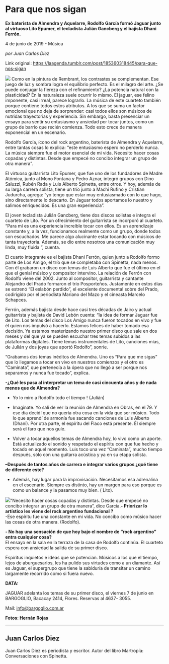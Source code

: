 # Para que nos sigan

**Ex baterista de Almendra y Aquelarre, Rodolfo García formó Jaguar junto al virtuoso Lito Epumer, el tecladista Julián Gancberg y el bajista Dhani Ferrón.**

4 de junio de 2019 - Música

_por Juan Carlos Diez_

Link original: https://laagenda.tumblr.com/post/185360318445/para-que-nos-sigan

![](https://64.media.tumblr.com/b589507369546bb74eafb958a59b9443/12ab70341a183d83-49/s500x750/1eb08d00c3d780330155570b60b31e3199f704cc.jpg)
Como en la pintura de Rembrant, los contrastes se complementan. Ese juego de luz y sombra logra el equilibrio perfecto. Es el milagro del arte. ¿Se puede conjugar la fiereza con el refinamiento?  ¿La potencia natural con la plasticidad?  En la naturaleza suele ocurrir lo mismo. El jaguar, ese felino imponente, casi irreal, parece lograrlo. La música de este cuarteto también porque contiene todos estos atributos. A los que se suma un factor emocional que no deja de sorprender: casi todos ellos son músicos de nutridas trayectorias y experiencia. Sin embargo, basta presenciar un ensayo para sentir su entusiasmo y ansiedad por tocar juntos, como un grupo de barrio que recién comienza. Todo esto crece de manera exponencial en un escenario.

Rodolfo García, ícono del rock argentino, baterista de Almendra y Aquelarre, entre tantas cosas lo explica: “este entusiasmo espero no perderlo nunca. La música siempre fue el motor esencial de mi vida. Necesito hacer cosas copadas y distintas. Desde que empecé no concibo integrar un grupo de otra manera”.  

El virtuoso guitarrista Lito Epumer, que fue uno de los fundadores de Madre Atómica,  junto al Mono Fontana y Pedro Aznar, integró grupos con Dino Saluzzi, Rubén Rada y Luis Alberto Spinetta, entre otros. Y hoy, además de su larga carrera solista, tiene un trío junto a Machi Rufino y Cristian Judurcha, agrega: “yo tengo que estar muy entusiasmado con lo que hago, sino directamente lo descarto. En Jaguar todos aportamos lo nuestro  y salimos enriquecidos. Es una gran experiencia”.

El joven tecladista Julián Gancberg, tiene dos discos solistas e integra el cuarteto de Lito. Por un ofrecimiento del guitarrista se incorporó al cuarteto. “Para mí es una experiencia increíble tocar con ellos. Es un aprendizaje constante y, a la vez, funcionamos realmente como un grupo, donde todos son escuchados. Me parece algo alucinante estar tocando con músicos de tanta trayectoria. Además, se dio entre nosotros una comunicación muy linda, muy fluida ”, cuenta.

El cuarto integrante es el bajista Dhani Ferrón, quien junto a Rodolfo formo parte de Los Amigo, el trío que se completaba con Spinetta, nada menos. Con él grabaron un disco con temas de Luis Alberto que fue el último en el que  el genial músico y compositor intervino.  La relación de  Ferrón con Rodolfo viene del 2002. Junto al compositor, guitarrista y cantante Alejandro del Prado formaron el trío Posporteños. Justamente en estos días se estrenó “El eslabón perdido”, el excelente documental sobre del Prado, codirigido por el periodista Mariano del Mazo y el cineasta Marcelo Schapces.

Ferrón, además bajista desde hace casi tres décadas de Jairo y actual guitarrista y bajista de David Lebón cuenta: “la idea de formar Jaguar fue de Lito. Los temas del disco Los Amigo nunca fueron tocados en vivo y fue él quien nos impulsó a hacerlo. Estamos felices de haber tomado esa decisión. Ya estamos masterizando nuestro primer disco que sale en dos meses y del que ya se pueden escuchar tres temas subidos a las plataformas digitales. Tiene temas instrumentales de Lito, canciones mías, de Julián y dos joyas que aportó Rodolfo”, sonríe. 

“Grabamos dos temas inéditos de Almendra. Uno es “Para que me sigas” que lo llegamos a tocar en vivo en nuestros comienzos y el otro es “Caminata”, que pertenecía a la ópera que no llegó a ser porque nos separamos y nunca fue tocado”, explica.

**-¿Qué les pasa al interpretar un tema de casi cincuenta años y de nada menos que de Almendra?**  
- Yo lo miro a Rodolfo todo el tiempo ! (Julián)

- Imaginate. Yo salí de ver la reunión de Almendra en Obras, en el 79. Y ese día decidí que no quería otra cosa en la vida que ser músico. Todo lo que aprendí de armonía fue sacando canciones de Luis Alberto (Dhani). Por otra parte, el espíritu del Flaco está presente. Él siempre será el faro que nos guíe.  

- Volver a tocar aquellos temas de Almendra hoy, lo vivo como un aporte. Está actualizado el sonido y respetado el espíritu con que fue hecho y tocado en aquel momento. Luis toco una vez “Caminata”, mucho tiempo después, sólo con una guitarra acústica y ya en su etapa solista.

**–Después de tantos años de carrera e integrar varios grupos ¿qué tiene de diferente este?**  
- Además, hay lugar para la improvisación. Necesitamos esa adrenalina en el escenario. Siempre es distinto, hay un margen para eso porque es como un balance y la pasamos muy bien. ( Lito).

![](https://64.media.tumblr.com/b43a18c827f035ac4ebf11ee92020278/12ab70341a183d83-68/s500x750/a5ca243e6b5d2a7008624ee1bf22a123419b16b7.jpg)“Necesito hacer cosas copadas y distintas. Desde que empecé no concibo integrar un grupo de otra manera”, dice García.**- Priorizar lo artístico les viene del rock argentino fundacional ?**  
-Ese espíritu fue una constante en mi vida. No concibo como músico hacer las cosas de otra manera. (Rodolfo).

**- No hay una sensación de que hoy bajo el nombre de “rock argentino” entra cualquier cosa?**  
El ensayo en la sala en la terraza de la casa de Rodolfo continúa. El cuarteto espera con ansiedad la salida de su primer disco.

Espíritus inquietos e ideas que se potencian. Músicos a los que el tiempo, lejos de aburguesarlos, les ha pulido sus virtudes como a un diamante.  Así es Jaguar, el supergrupo que tiene la sabiduría de transitar un camino largamente recorrido como si fuera nuevo.

**DATA:**

 JAGUAR adelanta los temas de su primer disco, el viernes 7 de junio en BARGOGLIO, Bacacay 2414, Flores. Reservas al 4637- 3055.

Mail: [info@bargoglio.com.ar](mailto:info@bargoglio.com.ar)

**Fotos: Hernán Rojas**



---

 Juan Carlos Diez
-----------------



Juan Carlos Diez es periodista y escritor. Autor del libro Martropía: Conversaciones con Spinetta.

